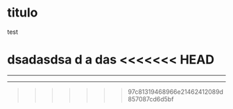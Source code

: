 # titulo

test

dsadasdsa
d
a
das
<<<<<<< HEAD
=======

------
------
>>>>>>> 97c81319468966e21462412089d857087cd6d5bf
